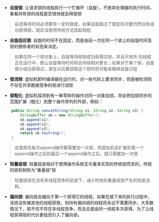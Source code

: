 
- **自旋锁**: 让请求锁的线程执行一个忙循环（自旋），不放弃处理器的执行时间，看看持有锁的线程是否很快就会释放锁
> 自选等待时间必须要有一定的限度，如果自旋超过了限定的次数仍然没有成功获得锁，就应当使用传统方式挂起线程
- **自旋适应锁**: 自旋的时间不在固定，而是由前一次在同一个锁上的自旋时间及锁的拥有者的状态来决定。
> 如果在同一个锁对象上，自旋等待刚刚成功获得过锁，并且尺有所 的线程正在运行中，那么自旋等待时间将会持续相对更长；如果对于某个锁，自旋很少成功获得过，拿在以后要获取这个锁时将可能省略掉自旋过程

- **锁消除**: 虚拟机即时编译器在运行时，对一些代码上要求同步，但是被检测到不存在共享数据竞争的锁进行消除

- **锁粗化**: 虚拟机探测到有一串零碎的操作对同一对象加锁，将会把加锁同步的范围扩展（粗化）到整个操作序列的外部，例如：
``` java
    public String concatString(String s1, String s2, String s3) {
        StringBuffer sb = new StringBuffer();
        sb.append(s1);
        sb.append(s2);
        sb.append(s3);
        return sb.tostring();
    }
```
> 这里原先每次append操作都需要加一次锁，而虚拟机会扩展到第一个append操作之前到最后一个append操作之后，就只需要加一次锁

- **轻量级锁**: 轻量级是相对于使用操作系统互斥量来实现的传统锁而言的，传统的锁机制称为“重量级”锁
> 轻量级锁在没有多线程竞争的前提下，减少传统的重量级锁产生的性能消耗。

- **偏向锁**: 偏向锁会偏向于第一个获得它的线程，如果在接下来的执行过程中，该锁没有被其他的线程获取，则持有偏向锁的线程将永远不需要同步。大多数情况下，锁不仅不存在多线程竞争，而且总是由同一线程多次获得，为了让线程获得锁的代价更低而引入了偏向锁。
